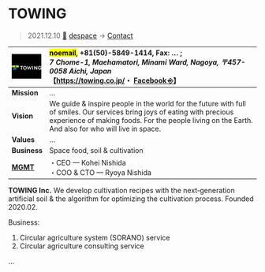 # TOWING
> 2021.12.10 [🚀](../../index/index.md) [despace](../index.md) → [Contact](../contact.md)

|[![](../f/contact/t/towing_logo1_thumb.png)](../f/contact/t/towing_logo1.png)|<mark>noemail</mark>, +81(50)-5849-1414, Fax: … ;<br> *7 Chome-1, Maehamatori, Minami Ward, Nagoya, 〒457-0058 Aichi, Japan*<br> 【<https://towing.co.jp/>・ [Facebook ⎆](https://www.facebook.com/towing.sorano/)】|
|:--|:--|
|**Mission**|…|
|**Vision**|We guide & inspire people in the world for the future with full of smiles. Our services bring joys of eating with precious experience of making foods. For the people living on the Earth. And also for who will live in space.|
|**Values**|…|
|**Business**|Space food, soil & cultivation|
|**[MGMT](../mgmt.md)**|・CEO — Kohei Nishida<br> ・COO & CTO — Ryoya Nishida|

**TOWING Inc.** We develop cultivation recipes with the next‑generation artificial soil & the algorithm for optimizing the cultivation process. Founded 2020.02.

Business:

   1. Circular agriculture system (SORANO) service
   2. Circular agriculture consulting service

<p style="page-break-after:always"> </p>

…
